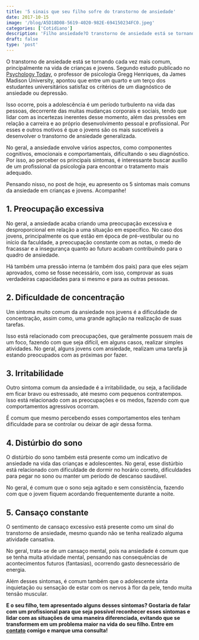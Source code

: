```yaml
---
title: '5 sinais que seu filho sofre do transtorno de ansiedade'
date: 2017-10-15
image: '/blog/A5D18D08-5619-4020-982E-694150234FC0.jpeg'
categories: ['Cotidiano']
description: 'Filho ansiedade?O transtorno de ansiedade está se tornando cada vez mais comum, principalmente na vida de crianças e jovens. Segundo estudo publicado...'
draft: false
type: 'post'
---
```


O transtorno de ansiedade está se tornando cada vez mais comum, principalmente na vida de crianças e jovens. Segundo estudo publicado no [Psychology Today](https://www.psychologytoday.com/blog/theory-knowledge/201402/the-college-student-mental-health-crisis), o professor de psicologia Gregg Henriques, da James Madison University, apontou que entre um quarto e um terço dos estudantes universitários satisfaz os critérios de um diagnóstico de ansiedade ou depressão.

Isso ocorre, pois a adolescência é um período turbulento na vida das pessoas, decorrente das muitas mudanças corporais e sociais, tendo que lidar com as incertezas inerentes desse momento, além das pressões em relação a carreira e ao próprio desenvolvimento pessoal e profissional. Por esses e outros motivos é que o jovens são os mais suscetíveis a desenvolver o transtorno de ansiedade generalizada.

No geral, a ansiedade envolve vários aspectos, como componentes cognitivos, emocionais e comportamentais, dificultando o seu diagnóstico. Por isso, ao perceber os principais sintomas, é interessante buscar auxílio de um profissional da psicologia para encontrar o tratamento mais adequado.

Pensando nisso, no post de hoje, eu apresento os 5 sintomas mais comuns da ansiedade em crianças e jovens. Acompanhe!

## 1. **Preocupação excessiva**

No geral, a ansiedade acaba criando uma preocupação excessiva e desproporcional em relação a uma situação em específico. No caso dos jovens, principalmente os que estão em época de pré-vestibular ou no início da faculdade, a preocupação constante com as notas, o medo de fracassar e a insegurança quanto ao futuro acabam contribuindo para o quadro de ansiedade.

Há também uma pressão interna (e também dos pais) para que eles sejam aprovados, como se fosse necessário, com isso, comprovar as suas verdadeiras capacidades para si mesmo e para as outras pessoas.

## 2. **Dificuldade de concentração**

Um sintoma muito comum da ansiedade nos jovens é a dificuldade de concentração, assim como, uma grande agitação na realização de suas tarefas.

Isso está relacionado com preocupações, que geralmente possuem mais de um foco, fazendo com que seja difícil, em alguns casos, realizar simples atividades. No geral, alguns jovens com ansiedade, realizam uma tarefa já estando preocupados com as próximas por fazer.

## 3. **Irritabilidade**

Outro sintoma comum da ansiedade é a irritabilidade, ou seja, a facilidade em ficar bravo ou estressado, até mesmo com pequenos contratempos. Isso está relacionado com as preocupações e os medos, fazendo com que comportamentos agressivos ocorram.

É comum que mesmo percebendo esses comportamentos eles tenham dificuldade para se controlar ou deixar de agir dessa forma.

## 4. **Distúrbio do sono**

O distúrbio do sono também está presente como um indicativo de ansiedade na vida das crianças e adolescentes. No geral, esse distúrbio está relacionado com dificuldade de dormir no horário correto, dificuldades para pegar no sono ou manter um período de descanso saudável.

No geral, é comum que o sono seja agitado e sem consistência, fazendo com que o jovem fiquem acordando frequentemente durante a noite.

## 5. **Cansaço constante**

O sentimento de cansaço excessivo está presente como um sinal do transtorno de ansiedade, mesmo quando não se tenha realizado alguma atividade cansativa.

No geral, trata-se de um cansaço mental, pois na ansiedade é comum que se tenha muita atividade mental, pensando nas consequências de acontecimentos futuros (fantasias), ocorrendo gasto desnecessário de energia.

Além desses sintomas, é comum também que o adolescente sinta inquietação ou sensação de estar com os nervos à flor da pele, tendo muita tensão muscular.

**E o seu filho, tem apresentado alguns desses sintomas? Gostaria de falar com um profissional para que seja possível reconhecer esses sintomas e lidar com as situações de uma maneira diferenciada, evitando que se transformem em um problema maior na vida do seu filho. Entre em [contato](/contato/) comigo e marque uma consulta!**
